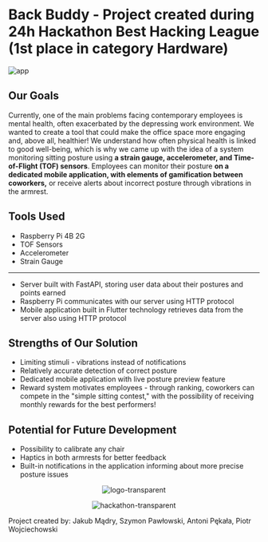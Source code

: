 # Back Buddy - Project created during 24h Hackathon Best Hacking League (1st place in category Hardware)
![app](https://github.com/muxonn/best-hacking-league-2024/assets/40025452/eb32e203-4445-4218-8a17-a278733aba8d)

## Our Goals
Currently, one of the main problems facing contemporary employees is mental health, often exacerbated by the depressing work environment. We wanted to create a tool that could make the office space more engaging and, above all, healthier! We understand how often physical health is linked to good well-being, which is why we came up with the idea of a system monitoring sitting posture using **a strain gauge, accelerometer, and Time-of-Flight (TOF) sensors**. Employees can monitor their posture **on a dedicated mobile application, with elements of gamification between coworkers,** or receive alerts about incorrect posture through vibrations in the armrest.

## Tools Used
- Raspberry Pi 4B 2G
- TOF Sensors
- Accelerometer
- Strain Gauge
---
- Server built with FastAPI, storing user data about their postures and points earned
- Raspberry Pi communicates with our server using HTTP protocol
- Mobile application built in Flutter technology retrieves data from the server also using HTTP protocol

## Strengths of Our Solution
- Limiting stimuli - vibrations instead of notifications
- Relatively accurate detection of correct posture
- Dedicated mobile application with live posture preview feature
- Reward system motivates employees - through ranking, coworkers can compete in the "simple sitting contest," with the possibility of receiving monthly rewards for the best performers!

## Potential for Future Development
- Possibility to calibrate any chair
- Haptics in both armrests for better feedback
- Built-in notifications in the application informing about more precise posture issues

<p align="center">
  <img src="https://github.com/muxonn/best-hacking-league-2024/assets/40025452/6f4ea75c-35d9-4b79-8f26-ff7c2c0a06cb" alt="logo-transparent">
</p>
<p align="center">
  <img src="https://github.com/muxonn/best-hacking-league-2024/assets/40025452/279c4fd6-bd70-41ce-a801-89b1c10af4f4" alt="hackathon-transparent">
</p>

Project created by: Jakub Mądry, Szymon Pawłowski, Antoni Pękała, Piotr Wojciechowski
